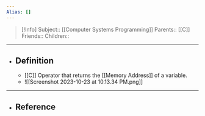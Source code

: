 ```yaml
---
Alias: []
---
```

> [!Info]
> Subject:: [[Computer Systems Programming]]
> Parents:: [[C]]
> Friends:: 
> Children:: 
---
- ## Definition
	- [[C]] Operator that returns the [[Memory Address]] of a variable.
	- ![[Screenshot 2023-10-23 at 10.13.34 PM.png]]
---
- ## Reference